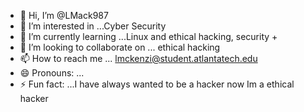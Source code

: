 - 👋 Hi, I’m @LMack987
- 👀 I’m interested in ...Cyber Security
- 🌱 I’m currently learning ...Linux and ethical hacking, security +
- 💞️ I’m looking to collaborate on ... ethical hacking
- 📫 How to reach me ... lmckenzi@student.atlantatech.edu
- 😄 Pronouns: ...
- ⚡ Fun fact: ...I have always wanted to be a hacker now Im a ethical hacker 

<!---
LMack987/LMack987 is a ✨ special ✨ repository because its `README.md` (this file) appears on your GitHub profile.
You can click the Preview link to take a look at your changes.
--->
